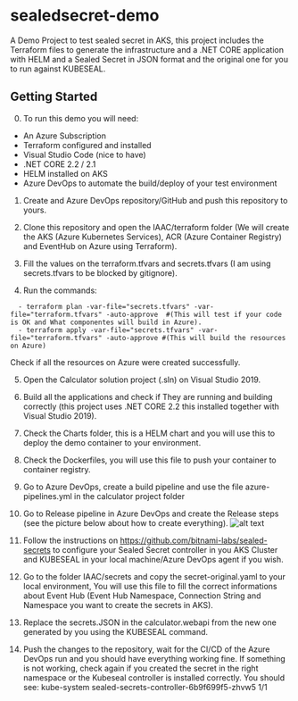 # sealedsecret-demo
A Demo Project to test sealed secret in AKS, this project includes the Terraform files to generate the infrastructure and a .NET CORE application with HELM and a Sealed Secret in JSON format and the original one for you to run against KUBESEAL.

## Getting Started

0. To run this demo you will need:
  - An Azure Subscription
  - Terraform configured and installed 
  - Visual Studio Code (nice to have)
  - .NET CORE 2.2 / 2.1
  - HELM installed on AKS
  - Azure DevOps to automate the build/deploy of your test environment
  
1. Create and Azure DevOps repository/GitHub and push this repository to yours.
  
2. Clone this repository and open the IAAC/terraform folder (We will create the AKS (Azure Kubernetes Services), ACR (Azure Container Registry) and EventHub on Azure using Terraform).

3. Fill the values on the terraform.tfvars and secrets.tfvars (I am using secrets.tfvars to be blocked by gitignore).

4. Run the commands:

```code
  - terraform plan -var-file="secrets.tfvars" -var-file="terraform.tfvars" -auto-approve  #(This will test if your code is OK and What componentes will build in Azure).
  - terraform apply -var-file="secrets.tfvars" -var-file="terraform.tfvars" -auto-approve #(This will build the resources on Azure)
 ```
 Check if all the resources on Azure were created successfully.
 
5. Open the Calculator solution project (.sln) on Visual Studio 2019.
 
6. Build all the applications and check if They are running and building correctly (this project uses .NET CORE 2.2 this installed together with Visual Studio 2019).
 
7. Check the Charts folder, this is a HELM chart and you will use this to deploy the demo container to your environment.
 
8. Check the Dockerfiles, you will use this file to push your container to container registry.
 
9. Go to Azure DevOps, create a build pipeline and use the file azure-pipelines.yml in the calculator project folder
 
10. Go to Release pipeline in Azure DevOps and create the Release steps (see the picture below about how to create everything).
![alt text](https://github.com/dansemedo/sealedsecret-demo/tree/master/docs/releasepipeline.png "Azure DevOps Release Pipeline")
  
11. Follow the instructions on https://github.com/bitnami-labs/sealed-secrets to configure your Sealed Secret controller in you AKS Cluster and KUBESEAL in your local machine/Azure DevOps agent if you wish.

12. Go to the folder IAAC/secrets and copy the secret-original.yaml to your local environment, You will use this file to fill the correct informations about Event Hub (Event Hub Namespace, Connection String and Namespace you want to create the secrets in AKS).

13. Replace the secrets.JSON in the calculator.webapi from the new one generated by you using the KUBESEAL command.

14. Push the changes to the repository, wait for the CI/CD of the Azure DevOps run and you should have everything working fine. If something is not working, check again if you created the secret in the right namespace or the Kubeseal controller is installed correctly. You should see: kube-system   sealed-secrets-controller-6b9f699f5-zhvw5   1/1

